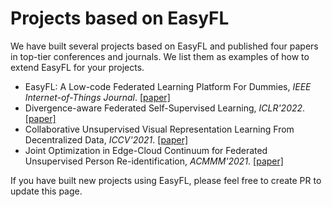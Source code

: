 # Projects based on EasyFL

We have built several projects based on EasyFL and published four papers in top-tier conferences and journals. 
We list them as examples of how to extend EasyFL for your projects.

- EasyFL: A Low-code Federated Learning Platform For Dummies, _IEEE Internet-of-Things Journal_. [[paper]](https://arxiv.org/abs/2105.07603)
- Divergence-aware Federated Self-Supervised Learning, _ICLR'2022_. [[paper]](https://openreview.net/forum?id=oVE1z8NlNe)
- Collaborative Unsupervised Visual Representation Learning From Decentralized Data, _ICCV'2021_. [[paper]](https://openaccess.thecvf.com/content/ICCV2021/html/Zhuang_Collaborative_Unsupervised_Visual_Representation_Learning_From_Decentralized_Data_ICCV_2021_paper.html)
- Joint Optimization in Edge-Cloud Continuum for Federated Unsupervised Person Re-identification, _ACMMM'2021_. [[paper]](https://arxiv.org/abs/2108.06493)

If you have built new projects using EasyFL, please feel free to create PR to update this page.

